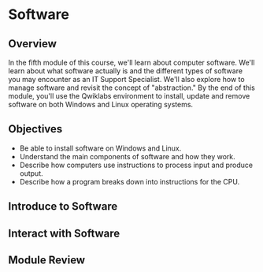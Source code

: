 # Software

## Overview

In the fifth module of this course, we'll learn about computer software. We'll learn about what software actually is and the different types of software you may encounter as an IT Support Specialist. We'll also explore how to manage software and revisit the concept of "abstraction." By the end of this module, you'll use the Qwiklabs environment to install, update and remove software on both Windows and Linux operating systems.

## Objectives

- Be able to install software on Windows and Linux.
- Understand the main components of software and how they work.
- Describe how computers use instructions to process input and produce output.
- Describe how a program breaks down into instructions for the CPU.

## Introduce to Software

## Interact with Software

## Module Review

